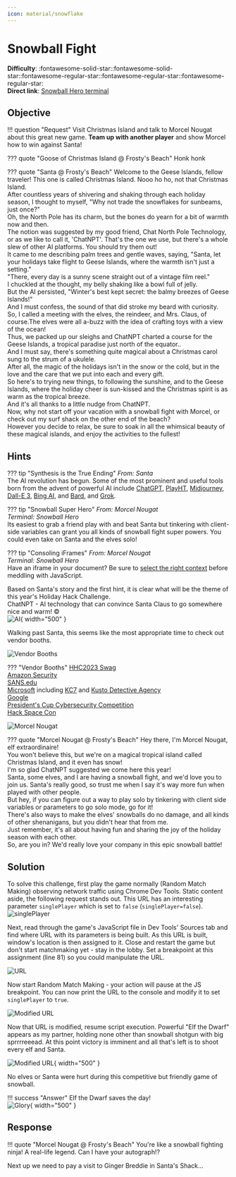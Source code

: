 ```yaml
---
icon: material/snowflake
---
```


# Snowball Fight

**Difficulty**: :fontawesome-solid-star::fontawesome-solid-star::fontawesome-regular-star::fontawesome-regular-star::fontawesome-regular-star:<br/>
**Direct link**: [Snowball Hero terminal](https://hhc23-snowball.holidayhackchallenge.com?&challenge=snowballhero&username=rack3t&id=4491aaeb-0806-47db-b519-dc3cf5e4d9f9&area=ci-frostysbeach&location=30,13&tokens=&dna=ATATATTAATATATATATATATATATATATATCGATATGCATATATATATATGCATATATATATATATATATATATTAGCATATATATATATATGCATATATATATATGCATATATATTA)

## Objective

!!! question "Request"
    Visit Christmas Island and talk to Morcel Nougat about this great new game. <b>Team up with another player</b> and show Morcel how to win against Santa!

??? quote "Goose of Christmas Island @ Frosty's Beach"
    Honk honk

??? quote "Santa @ Frosty's Beach"
    Welcome to the Geese Islands, fellow traveler! This one is called Christmas Island. Nooo ho ho, not that Christmas Island.<br/>
    After countless years of shivering and shaking through each holiday season, I thought to myself, "Why not trade the snowflakes for sunbeams, just once?"<br/>
    Oh, the North Pole has its charm, but the bones do yearn for a bit of warmth now and then.<br/>
    The notion was suggested by my good friend, Chat North Pole Technology, or as we like to call it, 'ChatNPT'. That's the one we use, but there's a whole slew of other AI platforms. You should try them out!<br/>
    It came to me describing palm trees and gentle waves, saying, "Santa, let your holidays take flight to Geese Islands, where the warmth isn't just a setting."<br/>
    "There, every day is a sunny scene straight out of a vintage film reel."<br/>
    I chuckled at the thought, my belly shaking like a bowl full of jelly.<br/>
    But the AI persisted, "Winter's best kept secret: the balmy breezes of Geese Islands!"<br/>
    And I must confess, the sound of that did stroke my beard with curiosity.<br/>
    So, I called a meeting with the elves, the reindeer, and Mrs. Claus, of course.The elves were all a-buzz with the idea of crafting toys with a view of the ocean!<br/>
    Thus, we packed up our sleighs and ChatNPT charted a course for the Geese Islands, a tropical paradise just north of the equator..<br/>
    And I must say, there's something quite magical about a Christmas carol sung to the strum of a ukulele.<br/>
    After all, the magic of the holidays isn't in the snow or the cold, but in the love and the care that we put into each and every gift.<br/>
    So here's to trying new things, to following the sunshine, and to the Geese Islands, where the holiday cheer is sun-kissed and the Christmas spirit is as warm as the tropical breeze.<br/>
    And it's all thanks to a little nudge from ChatNPT.<br/>
    Now, why not start off your vacation with a snowball fight with Morcel, or check out my surf shack on the other end of the beach?<br/>
    However you decide to relax, be sure to soak in all the whimsical beauty of these magical islands, and enjoy the activities to the fullest!<br/>

## Hints

??? tip "Synthesis is the True Ending"
    <i>From: Santa</i><br/>
    The AI revolution has begun. Some of the most prominent and useful tools born from the advent of powerful AI include [ChatGPT](https://chat.openai.com/auth/login), [PlayHT](https://play.ht/), [Midjourney](https://www.midjourney.com/home?callbackUrl=%2Fexplore), [Dall-E 3](https://openai.com/dall-e-3), [Bing AI](https://www.bing.com/search?form=MY0291&OCID=MY0291&q=Bing+AI&showconv=1), and [Bard](https://bard.google.com/?utm_source=sem&utm_medium=paid-media&utm_campaign=q4enUS_sem7&gclid=Cj0KCQiAgqGrBhDtARIsAM5s0_mJZWSITeLgVbaMSfn_6hubm-ydPDgylkxdJHHbNT1Wjy3dpUd3aVMaAgdsEALw_wcB), and [Grok](https://grok.x.ai/).

??? tip "Snowball Super Hero"
    <i>From: Morcel Nougat</i><br/>
    <i>Terminal: Snowball Hero</i><br/>
    Its easiest to grab a friend play with and beat Santa but tinkering with client-side variables can grant you all kinds of snowball fight super powers. You could even take on Santa and the elves solo!
    
??? tip "Consoling iFrames"
    <i>From: Morcel Nougat</i><br/>
    <i>Terminal: Snowball Hero</i><br/>
    Have an iframe in your document? Be sure to [select the right context](https://gist.github.com/chrisjd20/93771da596ca5e49043f148a845c469f) before meddling with JavaScript.
    

Based on Santa's story and the first hint, it is clear what will be the theme of this year's Holiday Hack Challenge.<br/>
ChatNPT - AI technology that can convince Santa Claus to go somewhere nice and warm! ©<br/>
![AI](../img/objectives/o2/ai.jpg){ width="500" }

Walking past Santa, this seems like the most appropriate time to check out vendor booths.<br/>
    
![Vendor Booths](../img/objectives/o2/vendor_booths.jpg)

??? "Vendor Booths"
    [HHC2023 Swag](https://my-store-d53a6c.creator-spring.com/)<br/>
    [Amazon Security](https://www.aboutamazon.com/news/workplace/amazon-apprenticeship-job-training-programs)<br/>
    [SANS.edu](https://www.sans.edu/)<br/>
    [Microsoft](https://learn.microsoft.com/en-us/training/browse/?subjects=security&resource_type=learning%20path&roles=security-operations-analyst) including [KC7](https://kc7cyber.com/) and [Kusto Detective Agency](https://detective.kusto.io/)<br/>
    [Google](https://www.youtube.com/watch?v=-6ZbrfSRWKc)<br/>
    [President's Cup Cybersecurity Competition](https://www.cisa.gov/presidents-cup-cybersecurity-competition)<br/>
    [Hack Space Con](https://www.hackspacecon.com/)<br/>
    

![Morcel Nougat](../img/objectives/o2/MorcelNougat.jpg)

??? quote "Morcel Nougat @ Frosty's Beach"
    Hey there, I'm Morcel Nougat, elf extraordinaire!<br/>
    You won't believe this, but we're on a magical tropical island called Christmas Island, and it even has snow!<br/>
    I'm so glad ChatNPT suggested we come here this year!<br/>
    Santa, some elves, and I are having a snowball fight, and we'd love you to join us. Santa's really good, so trust me when I say it's way more fun when played with other people.<br/>
    But hey, if you can figure out a way to play solo by tinkering with client side variables or parameters to go solo mode, go for it!<br/>
    There's also ways to make the elves' snowballs do no damage, and all kinds of other shenanigans, but you didn't hear that from me.<br/>
    Just remember, it's all about having fun and sharing the joy of the holiday season with each other.<br/>
    So, are you in? We'd really love your company in this epic snowball battle!
    
## Solution
To solve this challenge, first play the game normally (Random Match Making) observing network traffic using Chrome Dev Tools. Static content aside, the following request stands out. This URL has an interesting parameter `singlePlayer` which is set to `false` (`singlePlayer=false`). 
![singlePlayer](../img/objectives/o2/singlePlayer.jpg)

Next, read through the game's JavaScript file in Dev Tools' Sources tab and find where URL with its parameters is being built. As this URL is built, window's location is then assigned to it.
Close and restart the game but don't start matchmaking yet - stay in the lobby. Set a breakpoint at this assignment (line 81) so you could manipulate the URL.

![URL](../img/objectives/o2/url.jpg)

Now start Random Match Making - your action will pause at the JS breakpoint. You can now print the URL to the console and modify it to set `singlePlayer` to `true`.

![Modified URL](../img/objectives/o2/url_mod.jpg)

Now that URL is modified, resume script execution. Powerful "Elf the Dwarf" appears as my partner, holding none other than snowball shotgun with big sprrrreeead. At this point victory is imminent and all that's left is to shoot every elf and Santa.

![Modified URL](../img/objectives/o2/elfthedwarf.jpg){ width="500" }

No elves or Santa were hurt during this competitive but friendly game of snowball.

!!! success "Answer"
    Elf the Dwarf saves the day!<br/>
    ![Glory](../img/objectives/o2/victory.jpg){ width="500" }

## Response
!!! quote "Morcel Nougat @ Frosty's Beach"
    You're like a snowball fighting ninja! A real-life legend. Can I have your autograph!?
    
Next up we need to pay a visit to Ginger Breddie in Santa's Shack...